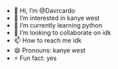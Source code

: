 - 👋 Hi, I’m @Davrcardo
- 👀 I’m interested in kanye west
- 🌱 I’m currently learning python
- 💞️ I’m looking to collaborate on idk
- 📫 How to reach me idk
- 😄 Pronouns: kanye west
- ⚡ Fun fact: yes
